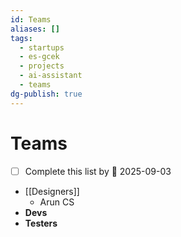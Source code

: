 ```yaml
---
id: Teams
aliases: []
tags:
  - startups
  - es-gcek
  - projects
  - ai-assistant
  - teams
dg-publish: true
---
```

# Teams
- [ ] Complete this list by 📅 2025-09-03 
- [[Designers]]
	- Arun CS
- **Devs**
- **Testers**
